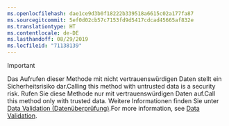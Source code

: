 ```yaml
---
ms.openlocfilehash: dae1ce9d3b0f18222b339518a6615c02a177fa87
ms.sourcegitcommit: 5ef0d02cb57c7153fd9d5417cdcad45665af832e
ms.translationtype: HT
ms.contentlocale: de-DE
ms.lasthandoff: 08/29/2019
ms.locfileid: "71138139"
---
```

> [!IMPORTANT]
> <span data-ttu-id="3f8bd-101">Das Aufrufen dieser Methode mit nicht vertrauenswürdigen Daten stellt ein Sicherheitsrisiko dar.</span><span class="sxs-lookup"><span data-stu-id="3f8bd-101">Calling this method with untrusted data is a security risk.</span></span> <span data-ttu-id="3f8bd-102">Rufen Sie diese Methode nur mit vertrauenswürdigen Daten auf.</span><span class="sxs-lookup"><span data-stu-id="3f8bd-102">Call this method only with trusted data.</span></span> <span data-ttu-id="3f8bd-103">Weitere Informationen finden Sie unter [Data Validation (Datenüberprüfung)](https://www.owasp.org/index.php/Data_Validation).</span><span class="sxs-lookup"><span data-stu-id="3f8bd-103">For more information, see [Data Validation](https://www.owasp.org/index.php/Data_Validation).</span></span>
